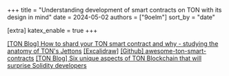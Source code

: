 +++
title = "Understanding development of smart contracts on TON with its design in mind"
date = 2024-05-02
authors = ["9oelm"]
sort_by = "date"

[extra]
katex_enable = true
+++

[[TON Blog] How to shard your TON smart contract and why - studying the anatomy of TON's Jettons](https://blog.ton.org/how-to-shard-your-ton-smart-contract-and-why-studying-the-anatomy-of-tons-jettons)
[[Excalidraw]](https://excalidraw.com/)
[[Github] awesome-ton-smart-contracts](https://github.com/dkeysil/awesome-ton-smart-contracts)
[[TON Blog] Six unique aspects of TON Blockchain that will surprise Solidity developers](https://blog.ton.org/six-unique-aspects-of-ton-blockchain-that-will-surprise-solidity-developers)